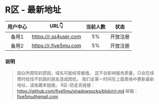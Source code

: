 # R区 - 最新地址

| 用户中心 | URL👇 | 当前人数 | 状态 |
| :----: | :----: | :----: | :----: |
| 备用1 | https://r.ss4user.com | 5% | 开放注册 | 
| 备用2 | https://r.five5mu.com | 5% | 开放注册 | 

### 说明
> 因众所周知的原因，域名可能经常被墙。
> 这不会影响服务质量，只会在续费时给找不到路的朋友造成困扰。
> 我们会第一时间在上面表格中更新最新地址，请收藏本链接。
> R区-防走丢链接：https://github.com/five5mu/shadowsocks/blob/r/r.md
> 邮箱：five5mu@gmail.com
